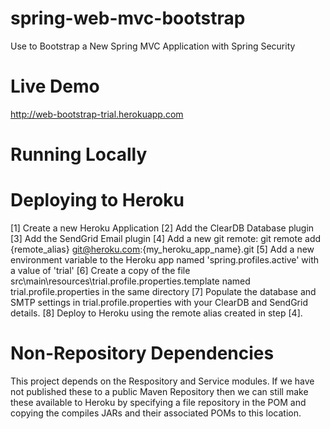 spring-web-mvc-bootstrap
========================

Use to Bootstrap a New Spring MVC Application with Spring Security

Live Demo
=========

http://web-bootstrap-trial.herokuapp.com

Running Locally
===============



Deploying to Heroku
===================

[1] Create a new Heroku Application
[2] Add the ClearDB Database plugin
[3] Add the SendGrid Email plugin
[4] Add a new git remote: git remote add {remote_alias} git@heroku.com:{my_heroku_app_name}.git
[5] Add a new environment variable to the Heroku app named 'spring.profiles.active' with a value of 'trial'
[6] Create a copy of the file src\main\resources\trial.profile.properties.template named trial.profile.properties in the same directory
[7] Populate the database and SMTP settings in trial.profile.properties with your ClearDB and SendGrid details.
[8] Deploy to Heroku using the remote alias created in step [4]. 

Non-Repository Dependencies
===========================

This project depends on the Respository and Service modules. If we have not published these to a public Maven Repository then we can still make these
available to Heroku by specifying a file repository in the POM and copying the compiles JARs and their associated POMs to this location.

